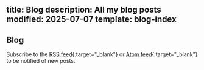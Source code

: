 title: Blog
description: All my blog posts
modified: 2025-07-07
template: blog-index
---

## <i class="fa-duotone fa-light fa-newspaper me-1"></i>Blog

Subscribe to the [RSS feed](/rss.xml){:target="_blank"} or [Atom feed](/atom.xml){:target="_blank"}
to be notified of new posts.
